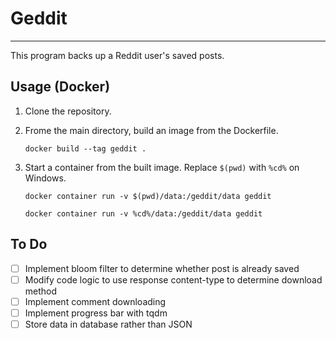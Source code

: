 # Geddit
---
This program backs up a Reddit user's saved posts.


## Usage (Docker)
1. Clone the repository.
2. Frome the main directory, build an image from the Dockerfile.

    ```
    docker build --tag geddit .
    ```

3. Start a container from the built image. Replace `$(pwd)` with `%cd%` on Windows.

    ```
    docker container run -v $(pwd)/data:/geddit/data geddit

    docker container run -v %cd%/data:/geddit/data geddit
    ```

## To Do
- [ ] Implement bloom filter to determine whether post is already saved
- [ ] Modify code logic to use response content-type to determine download method
- [ ] Implement comment downloading
- [ ] Implement progress bar with tqdm
- [ ] Store data in database rather than JSON
